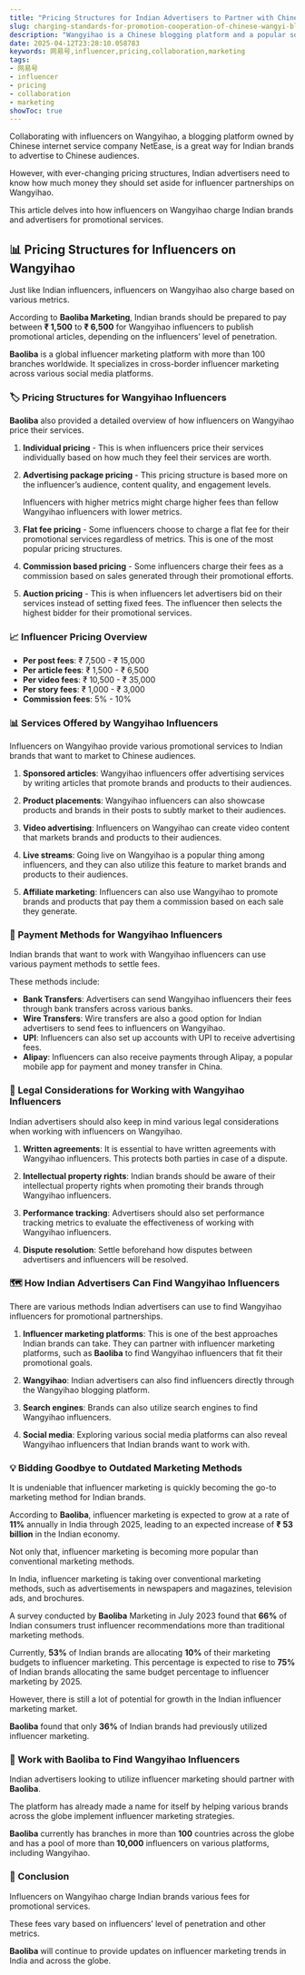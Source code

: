 ```yaml
---
title: "Pricing Structures for Indian Advertisers to Partner with Chinese Influencers on Wangyihao"
slug: charging-standards-for-promotion-cooperation-of-chinese-wangyi-bloggers-2025-04-12
description: "Wangyihao is a Chinese blogging platform and a popular social media site for influencers. This article explores the pricing models for Indian advertisers that want to work with Chinese influencers on Wangyihao."
date: 2025-04-12T23:28:10.058783
keywords: 网易号,influencer,pricing,collaboration,marketing
tags:
- 网易号
- influencer
- pricing
- collaboration
- marketing
showToc: true
---
```


Collaborating with influencers on Wangyihao, a blogging platform owned by Chinese internet service company NetEase, is a great way for Indian brands to advertise to Chinese audiences.

However, with ever-changing pricing structures, Indian advertisers need to know how much money they should set aside for influencer partnerships on Wangyihao.

This article delves into how influencers on Wangyihao charge Indian brands and advertisers for promotional services.

## 📊 Pricing Structures for Influencers on Wangyihao

Just like Indian influencers, influencers on Wangyihao also charge based on various metrics.

According to **Baoliba Marketing**, Indian brands should be prepared to pay between **₹ 1,500** to **₹ 6,500** for Wangyihao influencers to publish promotional articles, depending on the influencers’ level of penetration.

**Baoliba** is a global influencer marketing platform with more than 100 branches worldwide. It specializes in cross-border influencer marketing across various social media platforms. 

### 🏷️ Pricing Structures for Wangyihao Influencers

**Baoliba** also provided a detailed overview of how influencers on Wangyihao price their services.

1. **Individual pricing** - This is when influencers price their services individually based on how much they feel their services are worth.

2. **Advertising package pricing** - This pricing structure is based more on the influencer’s audience, content quality, and engagement levels. 

   Influencers with higher metrics might charge higher fees than fellow Wangyihao influencers with lower metrics.

3. **Flat fee pricing** - Some influencers choose to charge a flat fee for their promotional services regardless of metrics. This is one of the most popular pricing structures.

4. **Commission based pricing** - Some influencers charge their fees as a commission based on sales generated through their promotional efforts.

5. **Auction pricing** - This is when influencers let advertisers bid on their services instead of setting fixed fees. The influencer then selects the highest bidder for their promotional services.

### 📈 Influencer Pricing Overview

- **Per post fees**: ₹ 7,500 - ₹ 15,000
- **Per article fees**: ₹ 1,500 - ₹ 6,500
- **Per video fees**: ₹ 10,500 - ₹ 35,000
- **Per story fees**: ₹ 1,000 - ₹ 3,000
- **Commission fees**: 5% - 10%

### 📊 Services Offered by Wangyihao Influencers

Influencers on Wangyihao provide various promotional services to Indian brands that want to market to Chinese audiences.

1. **Sponsored articles**: Wangyihao influencers offer advertising services by writing articles that promote brands and products to their audiences.

2. **Product placements**: Wangyihao influencers can also showcase products and brands in their posts to subtly market to their audiences. 

3. **Video advertising**: Influencers on Wangyihao can create video content that markets brands and products to their audiences. 

4. **Live streams**: Going live on Wangyihao is a popular thing among influencers, and they can also utilize this feature to market brands and products to their audiences.

5. **Affiliate marketing**: Influencers can also use Wangyihao to promote brands and products that pay them a commission based on each sale they generate.

### 🔗 Payment Methods for Wangyihao Influencers

Indian brands that want to work with Wangyihao influencers can use various payment methods to settle fees.

These methods include:

- **Bank Transfers**: Advertisers can send Wangyihao influencers their fees through bank transfers across various banks.
- **Wire Transfers**: Wire transfers are also a good option for Indian advertisers to send fees to influencers on Wangyihao.
- **UPI**: Influencers can also set up accounts with UPI to receive advertising fees.
- **Alipay**: Influencers can also receive payments through Alipay, a popular mobile app for payment and money transfer in China.

### 📍 Legal Considerations for Working with Wangyihao Influencers

Indian advertisers should also keep in mind various legal considerations when working with influencers on Wangyihao.

1. **Written agreements**: It is essential to have written agreements with Wangyihao influencers. This protects both parties in case of a dispute.

2. **Intellectual property rights**: Indian brands should be aware of their intellectual property rights when promoting their brands through Wangyihao influencers.

3. **Performance tracking**: Advertisers should also set performance tracking metrics to evaluate the effectiveness of working with Wangyihao influencers.

4. **Dispute resolution**: Settle beforehand how disputes between advertisers and influencers will be resolved.

### 🗺️ How Indian Advertisers Can Find Wangyihao Influencers

There are various methods Indian advertisers can use to find Wangyihao influencers for promotional partnerships.

1. **Influencer marketing platforms**: This is one of the best approaches Indian brands can take. They can partner with influencer marketing platforms, such as **Baoliba** to find Wangyihao influencers that fit their promotional goals.

2. **Wangyihao**: Indian advertisers can also find influencers directly through the Wangyihao blogging platform.

3. **Search engines**: Brands can also utilize search engines to find Wangyihao influencers.

4. **Social media**: Exploring various social media platforms can also reveal Wangyihao influencers that Indian brands want to work with.

### 💡 Bidding Goodbye to Outdated Marketing Methods

It is undeniable that influencer marketing is quickly becoming the go-to marketing method for Indian brands.

According to **Baoliba**, influencer marketing is expected to grow at a rate of **11%** annually in India through 2025, leading to an expected increase of **₹ 53 billion** in the Indian economy. 

Not only that, influencer marketing is becoming more popular than conventional marketing methods.

In India, influencer marketing is taking over conventional marketing methods, such as advertisements in newspapers and magazines, television ads, and brochures.

A survey conducted by **Baoliba** Marketing in July 2023 found that **66%** of Indian consumers trust influencer recommendations more than traditional marketing methods.

Currently, **53%** of Indian brands are allocating **10%** of their marketing budgets to influencer marketing. This percentage is expected to rise to **75%** of Indian brands allocating the same budget percentage to influencer marketing by 2025.

However, there is still a lot of potential for growth in the Indian influencer marketing market.

**Baoliba** found that only **36%** of Indian brands had previously utilized influencer marketing.

### 🤝 Work with **Baoliba** to Find Wangyihao Influencers

Indian advertisers looking to utilize influencer marketing should partner with **Baoliba**.

The platform has already made a name for itself by helping various brands across the globe implement influencer marketing strategies.

**Baoliba** currently has branches in more than **100** countries across the globe and has a pool of more than **10,000** influencers on various platforms, including Wangyihao.

### 📢 Conclusion

Influencers on Wangyihao charge Indian brands various fees for promotional services. 

These fees vary based on influencers’ level of penetration and other metrics.

**Baoliba** will continue to provide updates on influencer marketing trends in India and across the globe.